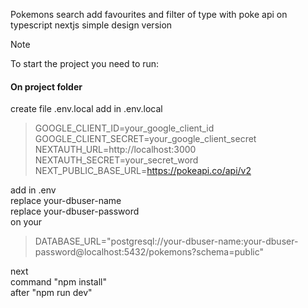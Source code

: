 Pokemons search add favourites and filter of type with poke api on typescript nextjs simple design version

> [!NOTE]
> To start the project you need to run:

#### On project folder
create file .env.local
add in .env.local
>
> GOOGLE_CLIENT_ID=your_google_client_id\
> GOOGLE_CLIENT_SECRET=your_google_client_secret\
> NEXTAUTH_URL=http://localhost:3000  
> NEXTAUTH_SECRET=your_secret_word\
> NEXT_PUBLIC_BASE_URL=https://pokeapi.co/api/v2
>
add in .env  
replace your-dbuser-name  
replace your-dbuser-password  
on your  
> DATABASE_URL="postgresql://your-dbuser-name:your-dbuser-password@localhost:5432/pokemons?schema=public"
>
next  
command "npm install"  
after "npm run dev"
